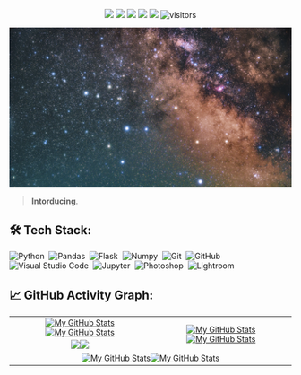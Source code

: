 <p align="center">
    <a href="https://github.com/PlutoMingyu/PlutoMingyu"><img src="https://img.shields.io/badge/status-updating-brightgreen.svg"></a>
    <a href="https://github.com/python/cpython"><img src="https://img.shields.io/badge/Python-3.10-FF1493.svg"></a>
    <a href="https://github.com/PlutoMingyu/PlutoMingyu/graphs/contributors"><img src="https://img.shields.io/github/contributors/PlutoMingyu/PlutoMingyu?color=blue"></a>
    <a href="https://github.com/PlutoMingyu"><img src="https://img.shields.io/github/stars/PlutoMingyu.svg?color=blue&logo=github"></a>
    <a href="https://github.com/PlutoMingyu/PlutoMingyu/network/members"><img src="https://img.shields.io/github/forks/PlutoMingyu/PlutoMingyu.svg?color=blue&logo=github"></a>
    <img src="https://visitor-badge.laobi.icu/badge?page_id=PlutoMingyu.PlutoMingyu" alt="visitors"/>
</p>

[![](./src/header_.jpg)](#)

> <b>Intorducing</b>.

## 🛠️ Tech Stack:
![Python](https://img.shields.io/badge/-Python-555?style=flat&logo=python)&nbsp;
![Pandas](https://img.shields.io/badge/-Pandas-555?style=flat&logo=pandas)&nbsp;
![Flask](https://img.shields.io/badge/-Flask-555?style=flat&logo=flask)&nbsp;
![Numpy](https://img.shields.io/badge/-Numpy-555?style=flat&logo=numpy)&nbsp;
![Git](https://img.shields.io/badge/-Git-555?style=flat&logo=git)&nbsp;
![GitHub](https://img.shields.io/badge/-GitHub-555?style=flat&logo=github)&nbsp;
![Visual Studio Code](https://img.shields.io/badge/-Visual%20Studio%20Code-555?style=flat&logo=visual-studio-code&logoColor=007ACC)&nbsp;
![Jupyter](https://img.shields.io/badge/-Jupyter-555?style=flat&logo=jupyter)&nbsp;
![Photoshop](https://img.shields.io/badge/-Photoshop-555?style=flat&logo=adobe-Photoshop)&nbsp;
![Lightroom](https://img.shields.io/badge/-lightroom-555?style=flat&logo=adobe-lightroom)&nbsp;

## 📈 GitHub Activity Graph:

<table>
    <tr>
        <td align="center"><a href="https://github.com/PlutoMingyu#gh-light-mode-only"><img src="https://github-readme-stats.vercel.app/api?username=PlutoMingyu&show_icons=true&theme=default&include_all_commits=true#gh-light-mode-only" alt="My GitHub Stats"/></a><a href="https://github.com/PlutoMingyu#gh-dark-mode-only"><img src="https://github-readme-stats.vercel.app/api?username=PlutoMingyu&show_icons=true&theme=tokyonight&include_all_commits=true#gh-dark-mode-only" alt="My GitHub Stats"/></a></td>
        <td rowspan="2" align="center"><a href="https://github.com/PlutoMingyu#gh-light-mode-only"><img src="https://github-readme-stats.vercel.app/api/top-langs/?username=PlutoMingyu&theme=default&langs_count=8#gh-light-mode-only" alt="My GitHub Stats"/></a><a href="https://github.com/PlutoMingyu#gh-dark-mode-only"><img src="https://github-readme-stats.vercel.app/api/top-langs/?username=PlutoMingyu&theme=tokyonight&langs_count=8#gh-dark-mode-only" alt="My GitHub Stats"/></a></td>
    </tr>
    <tr>
        <td align="center"><a href="https://github.com/PlutoMingyu#gh-light-mode-only"><img src="https://github-readme-streak-stats.herokuapp.com/?user=PlutoMingyu&theme=default"/></a><a href="https://github.com/PlutoMingyu#gh-dark-mode-only"><img src="https://github-readme-streak-stats.herokuapp.com/?user=PlutoMingyu&theme=tokyonight"/></a></td>
    </tr>
    <tr>
        <td colspan="2" align="center"><a href="https://github.com/PlutoMingyu#gh-light-mode-only"><img src="https://raw.githubusercontent.com/PlutoMingyu/PlutoMingyu/output/github-contribution-grid-snake-default.svg#gh-light-mode-only" alt="My GitHub Stats"/></a><a href="https://github.com/PlutoMingyu#gh-dark-mode-only"><img src="https://raw.githubusercontent.com/PlutoMingyu/PlutoMingyu/output/github-contribution-grid-snake-dark.svg#gh-dark-mode-only" alt="My GitHub Stats"/></a></td>
    </tr>
</table>
